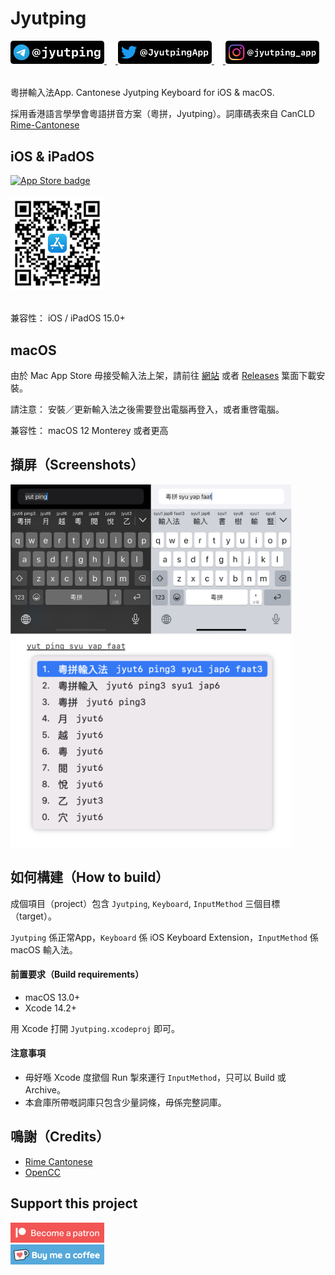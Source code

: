 Jyutping
======

<a href="https://t.me/jyutping">
        <img src="images/telegram.png" alt="Telegram" width="150"/>
</a>　<a href="https://twitter.com/JyutpingApp">
        <img src="images/twitter.png" alt="Twitter" width="150"/>
</a>　<a href="https://www.instagram.com/jyutping_app">
        <img src="images/instagram.png" alt="Instagram" width="150"/>
</a>
<br>
<br>

粵拼輸入法App. Cantonese Jyutping Keyboard for iOS & macOS.

採用香港語言學學會粵語拼音方案（粵拼，Jyutping）。詞庫碼表來自 CanCLD [Rime-Cantonese](https://github.com/rime/rime-cantonese)

## iOS & iPadOS

<a href="https://apps.apple.com/hk/app/id1509367629">
        <img src="images/app-store-badge.svg" alt="App Store badge" width="150"/>
</a>
<br>
<br>

<a href="https://apps.apple.com/hk/app/id1509367629">
        <img src="images/app-store-link-qrcode.png" alt="App Store QR Code" width="150"/>
</a>
<br>
<br>

兼容性： iOS / iPadOS 15.0+

## macOS
由於 Mac App Store 毋接受輸入法上架，請前往 [網站](https://jyutping.app) 或者 [Releases](https://github.com/yuetyam/jyutping/releases) 䈎面下載安裝。

請注意： 安裝／更新輸入法之後需要登出電腦再登入，或者重啓電腦。

兼容性： macOS 12 Monterey 或者更高

## 擷屏（Screenshots）
<img src="images/screenshot.png" alt="screenshots" width="450"/>
<br>
<img src="images/screenshot-mac.png" alt="screenshots" width="450"/>


## 如何構建（How to build）
成個項目（project）包含 `Jyutping`, `Keyboard`, `InputMethod` 三個目標（target）。

`Jyutping` 係正常App，`Keyboard` 係 iOS Keyboard Extension，`InputMethod` 係 macOS 輸入法。

#### 前置要求（Build requirements）
- macOS 13.0+
- Xcode 14.2+

用 Xcode 打開 `Jyutping.xcodeproj` 即可。

#### 注意事項
- 毋好喺 Xcode 度撳個 Run 掣來運行 `InputMethod`，只可以 Build 或 Archive。
- 本倉庫所帶嘅詞庫只包含少量詞條，毋係完整詞庫。

## 鳴謝（Credits）
- [Rime Cantonese](https://github.com/rime/rime-cantonese)
- [OpenCC](https://github.com/BYVoid/OpenCC)

## Support this project
<a href="https://patreon.com/ososoio">
        <img src="images/become-a-patron.png" alt="patreon" width="150"/>
</a>
<br>
<a href="https://ko-fi.com/ososoio">
        <img src="images/buy-me-a-coffee.png" alt="ko-fi, buy me a coffee" width="150"/>
</a>
